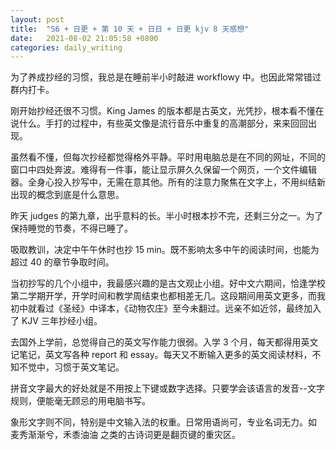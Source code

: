 ```yaml
---
layout: post
title:  "S6 + 日更 + 第 10 天 + 日日 + 日更 kjv 8 天感想"
date:   2021-08-02 21:05:58 +0800
categories: daily_writing
---
```



为了养成抄经的习惯，我总是在睡前半小时敲进 workflowy 中。也因此常常错过群内打卡。

刚开始抄经还很不习惯。King James 的版本都是古英文，光凭抄，根本看不懂在说什么。手打的过程中，有些英文像是流行音乐中重复的高潮部分，来来回回出现。

虽然看不懂，但每次抄经都觉得格外平静。平时用电脑总是在不同的网址，不同的窗口中四处奔波。难得有一件事，能让显示屏久久保留一个网页，一个文件编辑器。全身心投入抄写中，无需在意其他。所有的注意力聚焦在文字上，不用纠结新出现的概念到底是什么意思。

昨天 judges 的第九章，出乎意料的长。半小时根本抄不完，还剩三分之一。为了保持睡觉的节奏，不得已睡了。

吸取教训，决定中午午休时也抄 15 min。既不影响太多中午的阅读时间，也能为超过 40 的章节争取时间。

当初抄写的几个小组中，我最感兴趣的是古文观止小组。好中文六期间，恰逢学校第二学期开学，开学时间和教学周结束也都相差无几。这段期间用英文更多，而我初中就看过《圣经》中译本，《动物农庄》至今未翻过。远亲不如近邻，最终加入了 KJV 三年抄经小组。

去国外上学前，总觉得自己的英文写作能力很弱。入学 3 个月，每天都得用英文记笔记，英文写各种 report 和 essay。每天又不断输入更多的英文阅读材料，不知不觉中，习惯于英文笔记。

拼音文字最大的好处就是不用按上下键或数字选择。只要学会该语言的发音--文字规则，便能毫无顾忌的用电脑书写。

象形文字则不同，特别是中文输入法的权重。日常用语尚可，专业名词无力。如 麦秀渐渐兮，禾黍油油 之类的古诗词更是翻页键的重灾区。
